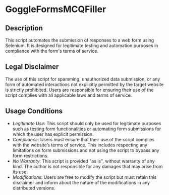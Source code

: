 # GoggleFormsMCQFiller

## Description
This script automates the submission of responses to a web form using Selenium. It is designed for 
legitimate testing and automation purposes in compliance with the form's terms of service.

## Legal Disclaimer
The use of this script for spamming, unauthorized data submission, or any form of automated 
interactions not explicitly permitted by the target website is strictly prohibited. Users are 
responsible for ensuring their use of the script complies with all applicable laws and terms of service.

## Usage Conditions
- *Legitimate Use*: This script should only be used for legitimate purposes such as testing form functionalities or automating form submissions for which the user has explicit permission.
- *Compliance*: Users must ensure that their use of the script complies with the website’s terms of service. This includes respecting any limitations on form submissions and not using the script to bypass any form restrictions.
- *No Warranty*: This script is provided "as is", without warranty of any kind. The author is not responsible for any damages that may arise from its use.
- *Modifications*: Users are free to modify the script but must retain this disclaimer and inform about the nature of the modifications in any distributed versions.
